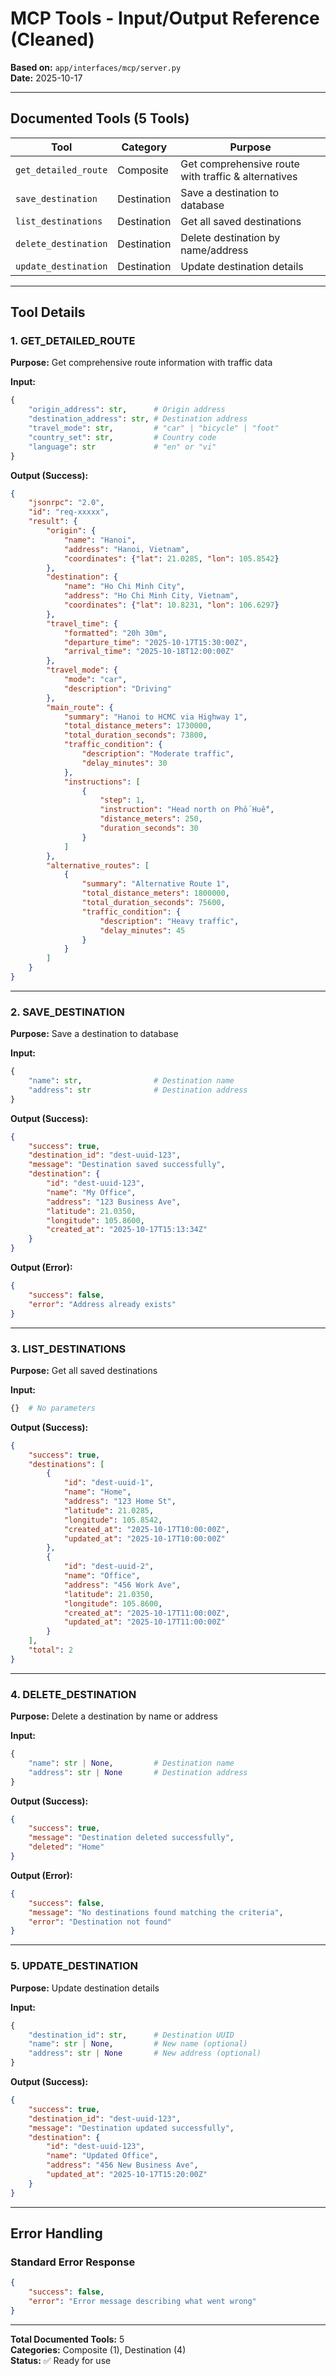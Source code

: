 # MCP Tools - Input/Output Reference (Cleaned)

**Based on:** `app/interfaces/mcp/server.py`  
**Date:** 2025-10-17

---

## Documented Tools (5 Tools)

| Tool | Category | Purpose |
|------|----------|---------|
| `get_detailed_route` | Composite | Get comprehensive route with traffic & alternatives |
| `save_destination` | Destination | Save a destination to database |
| `list_destinations` | Destination | Get all saved destinations |
| `delete_destination` | Destination | Delete destination by name/address |
| `update_destination` | Destination | Update destination details |

---

## Tool Details

### 1. GET_DETAILED_ROUTE
**Purpose:** Get comprehensive route information with traffic data

**Input:**
```python
{
    "origin_address": str,      # Origin address
    "destination_address": str, # Destination address
    "travel_mode": str,         # "car" | "bicycle" | "foot"
    "country_set": str,         # Country code
    "language": str             # "en" or "vi"
}
```

**Output (Success):**
```json
{
    "jsonrpc": "2.0",
    "id": "req-xxxxx",
    "result": {
        "origin": {
            "name": "Hanoi",
            "address": "Hanoi, Vietnam",
            "coordinates": {"lat": 21.0285, "lon": 105.8542}
        },
        "destination": {
            "name": "Ho Chi Minh City",
            "address": "Ho Chi Minh City, Vietnam",
            "coordinates": {"lat": 10.8231, "lon": 106.6297}
        },
        "travel_time": {
            "formatted": "20h 30m",
            "departure_time": "2025-10-17T15:30:00Z",
            "arrival_time": "2025-10-18T12:00:00Z"
        },
        "travel_mode": {
            "mode": "car",
            "description": "Driving"
        },
        "main_route": {
            "summary": "Hanoi to HCMC via Highway 1",
            "total_distance_meters": 1730000,
            "total_duration_seconds": 73800,
            "traffic_condition": {
                "description": "Moderate traffic",
                "delay_minutes": 30
            },
            "instructions": [
                {
                    "step": 1,
                    "instruction": "Head north on Phố Huế",
                    "distance_meters": 250,
                    "duration_seconds": 30
                }
            ]
        },
        "alternative_routes": [
            {
                "summary": "Alternative Route 1",
                "total_distance_meters": 1800000,
                "total_duration_seconds": 75600,
                "traffic_condition": {
                    "description": "Heavy traffic",
                    "delay_minutes": 45
                }
            }
        ]
    }
}
```

---

### 2. SAVE_DESTINATION
**Purpose:** Save a destination to database

**Input:**
```python
{
    "name": str,                # Destination name
    "address": str              # Destination address
}
```

**Output (Success):**
```json
{
    "success": true,
    "destination_id": "dest-uuid-123",
    "message": "Destination saved successfully",
    "destination": {
        "id": "dest-uuid-123",
        "name": "My Office",
        "address": "123 Business Ave",
        "latitude": 21.0350,
        "longitude": 105.8600,
        "created_at": "2025-10-17T15:13:34Z"
    }
}
```

**Output (Error):**
```json
{
    "success": false,
    "error": "Address already exists"
}
```

---

### 3. LIST_DESTINATIONS
**Purpose:** Get all saved destinations

**Input:**
```python
{}  # No parameters
```

**Output (Success):**
```json
{
    "success": true,
    "destinations": [
        {
            "id": "dest-uuid-1",
            "name": "Home",
            "address": "123 Home St",
            "latitude": 21.0285,
            "longitude": 105.8542,
            "created_at": "2025-10-17T10:00:00Z",
            "updated_at": "2025-10-17T10:00:00Z"
        },
        {
            "id": "dest-uuid-2",
            "name": "Office",
            "address": "456 Work Ave",
            "latitude": 21.0350,
            "longitude": 105.8600,
            "created_at": "2025-10-17T11:00:00Z",
            "updated_at": "2025-10-17T11:00:00Z"
        }
    ],
    "total": 2
}
```

---

### 4. DELETE_DESTINATION
**Purpose:** Delete a destination by name or address

**Input:**
```python
{
    "name": str | None,         # Destination name
    "address": str | None       # Destination address
}
```

**Output (Success):**
```json
{
    "success": true,
    "message": "Destination deleted successfully",
    "deleted": "Home"
}
```

**Output (Error):**
```json
{
    "success": false,
    "message": "No destinations found matching the criteria",
    "error": "Destination not found"
}
```

---

### 5. UPDATE_DESTINATION
**Purpose:** Update destination details

**Input:**
```python
{
    "destination_id": str,      # Destination UUID
    "name": str | None,         # New name (optional)
    "address": str | None       # New address (optional)
}
```

**Output (Success):**
```json
{
    "success": true,
    "destination_id": "dest-uuid-123",
    "message": "Destination updated successfully",
    "destination": {
        "id": "dest-uuid-123",
        "name": "Updated Office",
        "address": "456 New Business Ave",
        "updated_at": "2025-10-17T15:20:00Z"
    }
}
```

---

## Error Handling

### Standard Error Response
```json
{
    "success": false,
    "error": "Error message describing what went wrong"
}
```

---

**Total Documented Tools:** 5  
**Categories:** Composite (1), Destination (4)  
**Status:** ✅ Ready for use
